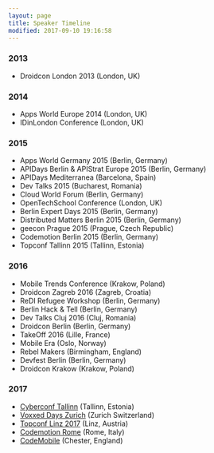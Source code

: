 ```yaml
---
layout: page
title: Speaker Timeline
modified: 2017-09-10 19:16:58
---
```

### 2013

  * Droidcon London 2013 (London, UK)

### 2014

  * Apps World Europe 2014 (London, UK)
  * IDinLondon Conference (London, UK)

### 2015

  * Apps World Germany 2015 (Berlin, Germany)
  * APIDays Berlin & APIStrat Europe 2015 (Berlin, Germany)
  * APIDays Mediterranea (Barcelona, Spain)
  * Dev Talks 2015 (Bucharest, Romania)
  * Cloud World Forum (Berlin, Germany)
  * OpenTechSchool Conference (London, UK)
  * Berlin Expert Days 2015 (Berlin, Germany)
  * Distributed Matters Berlin 2015 (Berlin, Germany)
  * geecon Prague 2015 (Prague, Czech Republic)
  * Codemotion Berlin 2015 (Berlin, Germany)
  * Topconf Tallinn 2015 (Tallinn, Estonia)

### 2016

  * Mobile Trends Conference (Krakow, Poland)
  * Droidcon Zagreb 2016 (Zagreb, Croatia)
  * ReDI Refugee Workshop (Berlin, Germany)
  * Berlin Hack & Tell (Berlin, Germany)
  * Dev Talks Cluj 2016 (Cluj, Romania)
  * Droidcon Berlin (Berlin, Germany)
  * TakeOff 2016 (Lille, France)
  * Mobile Era (Oslo, Norway)
  * Rebel Makers (Birmingham, England)
  * Devfest Berlin (Berlin, Germany)
  * Droidcon Krakow (Krakow, Poland)

### 2017

  * [Cyberconf Tallinn](http://topconf.com/cyber-conf-2017/) (Tallinn, Estonia)
  * [Voxxed Days Zurich](https://voxxeddays.com/zurich/) (Zurich Switzerland)
  * [Topconf Linz 2017](http://topconf.com/linz-2017/) (Linz, Austria)
  * [Codemotion Rome](http://rome2017.codemotionworld.com/) (Rome, Italy)
  * [CodeMobile](http://www.codemobile.co.uk/) (Chester, England)